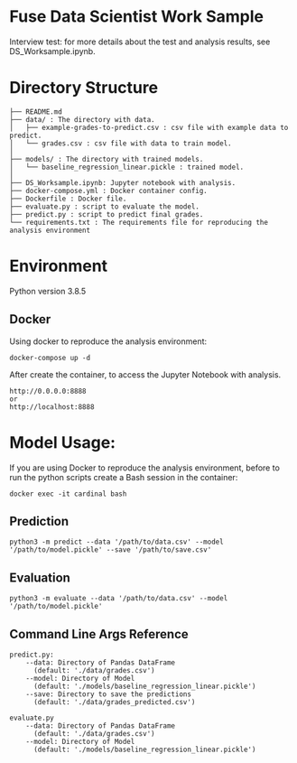 # Fuse Data Scientist Work Sample

Interview test: for more details about the test and analysis results, see DS_Worksample.ipynb.

# Directory Structure

```
├── README.md
├── data/ : The directory with data.
│   ├── example-grades-to-predict.csv : csv file with example data to predict.
│   └── grades.csv : csv file with data to train model.
│
├── models/ : The directory with trained models.
│   └── baseline_regression_linear.pickle : trained model.
│
├── DS_Worksample.ipynb: Jupyter notebook with analysis.
├── docker-compose.yml : Docker container config.
├── Dockerfile : Docker file.
├── evaluate.py : script to evaluate the model.
├── predict.py : script to predict final grades.
└── requirements.txt : The requirements file for reproducing the analysis environment
```

# Environment

Python version 3.8.5

## Docker

Using docker to reproduce the analysis environment:

```
docker-compose up -d
```

After create the container, to access the Jupyter Notebook with analysis.

```
http://0.0.0.0:8888
or
http://localhost:8888
```

# Model Usage:

If you are using Docker to reproduce the analysis environment, before to run the python scripts create a Bash session in the container:

```
docker exec -it cardinal bash
```

## Prediction

```
python3 -m predict --data '/path/to/data.csv' --model '/path/to/model.pickle' --save '/path/to/save.csv'
```

## Evaluation

```
python3 -m evaluate --data '/path/to/data.csv' --model '/path/to/model.pickle'
```

## Command Line Args Reference
```
predict.py:
    --data: Directory of Pandas DataFrame
      (default: './data/grades.csv')
    --model: Directory of Model
      (default: './models/baseline_regression_linear.pickle')
    --save: Directory to save the predictions
      (default: './data/grades_predicted.csv')

evaluate.py
    --data: Directory of Pandas DataFrame
      (default: './data/grades.csv')
    --model: Directory of Model
      (default: './models/baseline_regression_linear.pickle')
```